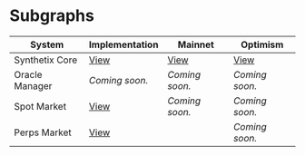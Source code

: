 # Subgraphs

<table data-full-width="true"><thead><tr><th>System</th><th>Implementation</th><th>Mainnet</th><th>Optimism</th></tr></thead><tbody><tr><td>Synthetix Core</td><td><a href="https://github.com/Synthetixio/synthetix-v3/tree/main/protocol/synthetix/subgraph">View</a></td><td><a href="https://thegraph.com/hosted-service/subgraph/snx-v3/mainnet">View</a></td><td><a href="https://thegraph.com/hosted-service/subgraph/snx-v3/optimism-mainnet">View</a></td></tr><tr><td>Oracle Manager</td><td><em>Coming soon.</em></td><td><em>Coming soon.</em></td><td><em>Coming soon.</em></td></tr><tr><td>Spot Market</td><td><a href="https://github.com/Synthetixio/synthetix-v3/tree/main/markets/spot-market/subgraph">View</a></td><td><em>Coming soon.</em></td><td><em>Coming soon.</em></td></tr><tr><td>Perps Market</td><td><a href="https://github.com/Synthetixio/synthetix-v3/tree/main/markets/perps-market/subgraph">View</a></td><td></td><td><em>Coming soon.</em></td></tr></tbody></table>
